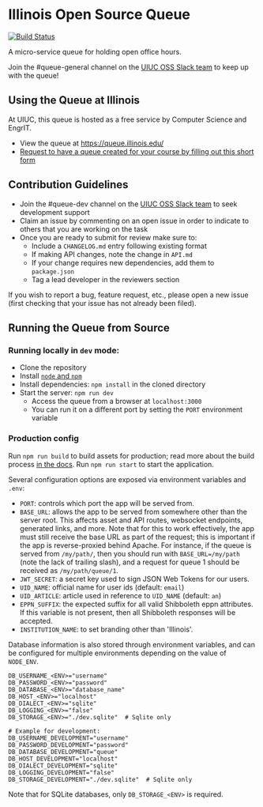 # Illinois Open Source Queue

[![Build Status](https://travis-ci.org/illinois/queue.svg?branch=master)](https://travis-ci.org/illinois/queue)

A micro-service queue for holding open office hours.

Join the #queue-general channel on the [UIUC OSS Slack team](https://illinois-oss.slack.com) to keep up with the queue!

## Using the Queue at Illinois

At UIUC, this queue is hosted as a free service by Computer Science and EngrIT.

- View the queue at https://queue.illinois.edu/
- [Request to have a queue created for your course by filling out this short form](https://forms.illinois.edu/sec/691281)

## Contribution Guidelines

- Join the #queue-dev channel on the [UIUC OSS Slack team](https://illinois-oss.slack.com) to seek development support
- Claim an issue by commenting on an open issue in order to indicate to others that you are working on the task
- Once you are ready to submit for review make sure to:
  - Include a `CHANGELOG.md` entry following existing format
  - If making API changes, note the change in `API.md`
  - If your change requires new dependencies, add them to `package.json`
  - Tag a lead developer in the reviewers section

If you wish to report a bug, feature request, etc., please open a new issue (first checking that your issue has not already been filed).

## Running the Queue from Source

### Running locally in `dev` mode:

- Clone the repository
- Install [`node` and `npm`](https://nodejs.org/en/download/package-manager/)
- Install dependencies: `npm install` in the cloned directory
- Start the server: `npm run dev`
  - Access the queue from a browser at `localhost:3000`
  - You can run it on a different port by setting the `PORT` environment variable

### Production config

Run `npm run build` to build assets for production; read more about the build process [in the docs](doc/Build.md). Run `npm run start` to start the application.

Several configuration options are exposed via environment variables and `.env`:

- `PORT`: controls which port the app will be served from.
- `BASE_URL`: allows the app to be served from somewhere other than the server
  root. This affects asset and API routes, websocket endpoints, generated links,
  and more. Note that for this to work effectively, the app must still receive
  the base URL as part of the request; this is important if the app is
  reverse-proxied behind Apache. For instance, if the queue is served from
  `/my/path/`, then you should run with `BASE_URL=/my/path` (note the lack of
  trailing slash), and a request for queue 1 should be received as `/my/path/queue/1`.
- `JWT_SECRET`: a secret key used to sign JSON Web Tokens for our users.
- `UID_NAME`: official name for user ids (default: `email`)
- `UID_ARTICLE`: article used in reference to `UID_NAME` (default: `an`)
- `EPPN_SUFFIX`: the expected suffix for all valid Shibboleth eppn attributes. If this variable is not present, then all Shibboleth responses will be accepted.
- `INSTITUTION_NAME`: to set branding other than 'Illinois'.

Database information is also stored through environment variables, and can be configured for multiple environments depending on the value of `NODE_ENV`.
```
DB_USERNAME_<ENV>="username"
DB_PASSWORD_<ENV>="password"
DB_DATABASE_<ENV>="database_name"
DB_HOST_<ENV>="localhost"
DB_DIALECT_<ENV>="sqlite"
DB_LOGGING_<ENV>="false"
DB_STORAGE_<ENV>="./dev.sqlite"  # Sqlite only

# Example for development:
DB_USERNAME_DEVELOPMENT="username"
DB_PASSWORD_DEVELOPMENT="password"
DB_DATABASE_DEVELOPMENT="queue"
DB_HOST_DEVELOPMENT="localhost"
DB_DIALECT_DEVELOPMENT="sqlite"
DB_LOGGING_DEVELOPMENT="false"
DB_STORAGE_DEVELOPMENT="./dev.sqlite"  # Sqlite only
```

Note that for SQLite databases, only `DB_STORAGE_<ENV>` is required.
